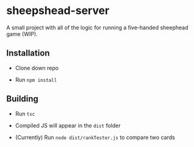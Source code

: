 # sheepshead-server

A small project with all of the logic for running a five-handed sheephead game (WIP).

## Installation

-   Clone down repo

-   Run `npm install`

## Building

-   Run `tsc`

-   Compiled JS will appear in the `dist` folder

-   (Currently) Run `node dist/rankTester.js` to compare two cards
